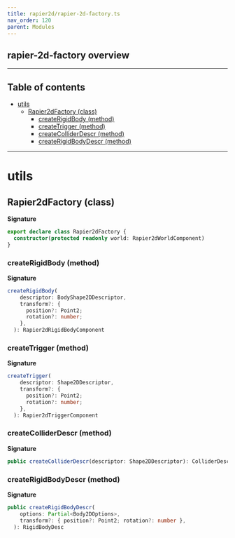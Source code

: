 ```yaml
---
title: rapier2d/rapier-2d-factory.ts
nav_order: 120
parent: Modules
---
```


## rapier-2d-factory overview

---

<h2 class="text-delta">Table of contents</h2>

- [utils](#utils)
  - [Rapier2dFactory (class)](#rapier2dfactory-class)
    - [createRigidBody (method)](#createrigidbody-method)
    - [createTrigger (method)](#createtrigger-method)
    - [createColliderDescr (method)](#createcolliderdescr-method)
    - [createRigidBodyDescr (method)](#createrigidbodydescr-method)

---

# utils

## Rapier2dFactory (class)

**Signature**

```ts
export declare class Rapier2dFactory {
  constructor(protected readonly world: Rapier2dWorldComponent)
}
```

### createRigidBody (method)

**Signature**

```ts
createRigidBody(
    descriptor: BodyShape2DDescriptor,
    transform?: {
      position?: Point2;
      rotation?: number;
    },
  ): Rapier2dRigidBodyComponent
```

### createTrigger (method)

**Signature**

```ts
createTrigger(
    descriptor: Shape2DDescriptor,
    transform?: {
      position?: Point2;
      rotation?: number;
    },
  ): Rapier2dTriggerComponent
```

### createColliderDescr (method)

**Signature**

```ts
public createColliderDescr(descriptor: Shape2DDescriptor): ColliderDesc[]
```

### createRigidBodyDescr (method)

**Signature**

```ts
public createRigidBodyDescr(
    options: Partial<Body2DOptions>,
    transform?: { position?: Point2; rotation?: number },
  ): RigidBodyDesc
```
